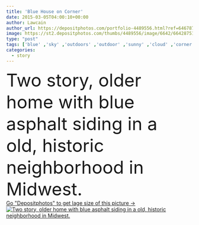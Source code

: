 ```yaml
---
title: 'Blue House on Corner'
date: 2015-03-05T04:00:10+00:00
author: Lawcain
author_url: https://depositphotos.com/portfolio-4489556.html?ref=64678756
image: https://st2.depositphotos.com/thumbs/4489556/image/6642/66428751/api_thumb_450.jpg?forcejpeg=true
type: "post"
tags: ['blue' ,'sky' ,'outdoors' ,'outdoor' ,'sunny' ,'cloud' ,'corner' ,'old' ,'architecture' ,'building' ,'exterior' ,'facade' ,'house' ,'structure' ,'window' ,'windows' ,'dwelling' ,'home' ,'roof' ,'street' ,'step' ,'clouds' ,'american' ,'front' ,'outside' ,'architectural' ,'steps' ,'residence' ,'residential' ,'pavement' ,'neat' ,'railing' ,'rail' ,'chimney' ,'sidewalk' ,'porch' ,'roses' ,'neighborhood' ,'midwest' ,'real estate' ,'fire hydrant' ,'old fashioned' ,'housing market' ,'two story' ,'asphalt siding' ]
categories: 
  - story
---
```

<div aling="center">
            <font size="60"> Two story, older home with blue asphalt siding in a old, historic neighborhood in Midwest.</font>   
</div>
<div>
    <a href='https://st2.depositphotos.com/thumbs/4489556/image/6642/66428751/api_thumb_450.jpg?forcejpeg=true?ref=64678756' target=_blank > Go "Depositphotos" to get lage size of this picture ->
        <img href='https://st2.depositphotos.com/thumbs/4489556/image/6642/66428751/api_thumb_450.jpg?forcejpeg=true?ref=64678756' src='https://st2.depositphotos.com/4489556/6642/i/950/depositphotos_66428751-stock-photo-blue-house-on-corner.jpg?forcejpeg=true' alt='Two story, older home with blue asphalt siding in a old, historic neighborhood in Midwest.' >
    </a>
</div>
